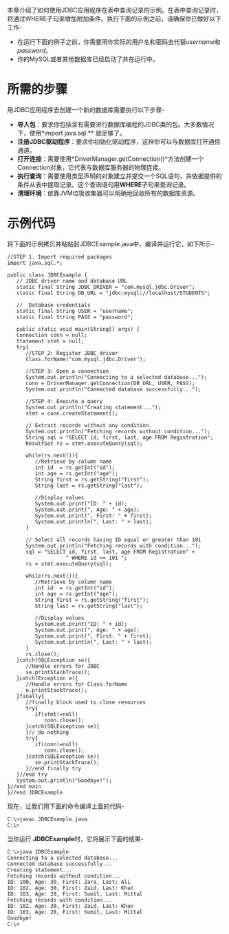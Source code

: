 本章介绍了如何使用JDBC应用程序在表中查询记录的示例。在表中查询记录时，将通过WHERE子句来增加附加条件。执行下面的示例之前，请确保你已做好以下工作-

- 在运行下面的例子之前，你需要用你实际的用户名和密码去代替*username*和*password*。
- 你的MySQL或者其他数据库已经启动了并在运行中。

# 所需的步骤 #

用JDBC应用程序去创建一个新的数据库需要执行以下步骤-

- **导入包**：要求你包括含有需要进行数据库编程的JDBC类的包。大多数情况下，使用*import java.sql.** 就足够了。
- **注册JDBC驱动程序**：要求你初始化驱动程序，这样你可以与数据库打开通信通道。
- **打开连接**：需要使用*DriverManager.getConnection()*方法创建一个Connection对象，它代表与数据库服务器的物理连接。
- **执行查询**：需要使用类型声明的对象建立并提交一个SQL语句，并依据提供的条件从表中提取记录。这个查询语句用**WHERE**子句来查询记录。
- **清理环境**：依靠JVM垃圾收集器可以明确地回收所有的数据库资源。

# 示例代码 #

将下面的示例拷贝并粘帖到JDBCExample.java中，编译并运行它，如下所示-

```
//STEP 1. Import required packages
import java.sql.*;

public class JDBCExample {
   // JDBC driver name and database URL
   static final String JDBC_DRIVER = "com.mysql.jdbc.Driver";  
   static final String DB_URL = "jdbc:mysql://localhost/STUDENTS";

   //  Database credentials
   static final String USER = "username";
   static final String PASS = "password";
   
   public static void main(String[] args) {
   Connection conn = null;
   Statement stmt = null;
   try{
      //STEP 2: Register JDBC driver
      Class.forName("com.mysql.jdbc.Driver");

      //STEP 3: Open a connection
      System.out.println("Connecting to a selected database...");
      conn = DriverManager.getConnection(DB_URL, USER, PASS);
      System.out.println("Connected database successfully...");
      
      //STEP 4: Execute a query
      System.out.println("Creating statement...");
      stmt = conn.createStatement();

      // Extract records without any condition.
      System.out.println("Fetching records without condition...");
      String sql = "SELECT id, first, last, age FROM Registration";
      ResultSet rs = stmt.executeQuery(sql);

      while(rs.next()){
         //Retrieve by column name
         int id  = rs.getInt("id");
         int age = rs.getInt("age");
         String first = rs.getString("first");
         String last = rs.getString("last");

         //Display values
         System.out.print("ID: " + id);
         System.out.print(", Age: " + age);
         System.out.print(", First: " + first);
         System.out.println(", Last: " + last);
      }

      // Select all records having ID equal or greater than 101
      System.out.println("Fetching records with condition...");
      sql = "SELECT id, first, last, age FROM Registration" +
                   " WHERE id >= 101 ";
      rs = stmt.executeQuery(sql);

      while(rs.next()){
         //Retrieve by column name
         int id  = rs.getInt("id");
         int age = rs.getInt("age");
         String first = rs.getString("first");
         String last = rs.getString("last");

         //Display values
         System.out.print("ID: " + id);
         System.out.print(", Age: " + age);
         System.out.print(", First: " + first);
         System.out.println(", Last: " + last);
      }
      rs.close();
   }catch(SQLException se){
      //Handle errors for JDBC
      se.printStackTrace();
   }catch(Exception e){
      //Handle errors for Class.forName
      e.printStackTrace();
   }finally{
      //finally block used to close resources
      try{
         if(stmt!=null)
            conn.close();
      }catch(SQLException se){
      }// do nothing
      try{
         if(conn!=null)
            conn.close();
      }catch(SQLException se){
         se.printStackTrace();
      }//end finally try
   }//end try
   System.out.println("Goodbye!");
}//end main
}//end JDBCExample
```

现在，让我们用下面的命令编译上面的代码-

```
C:\>javac JDBCExample.java
C:\>
```

当你运行 **JDBCExample**时，它将展示下面的结果-

```
C:\>java JDBCExample
Connecting to a selected database...
Connected database successfully...
Creating statement...
Fetching records without condition...
ID: 100, Age: 30, First: Zara, Last: Ali
ID: 102, Age: 30, First: Zaid, Last: Khan
ID: 103, Age: 28, First: Sumit, Last: Mittal
Fetching records with condition...
ID: 102, Age: 30, First: Zaid, Last: Khan
ID: 103, Age: 28, First: Sumit, Last: Mittal
Goodbye!
C:\>
```